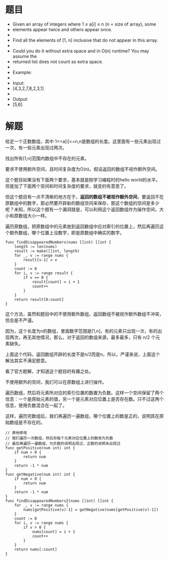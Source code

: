 # 题目

 * Given an array of integers where 1 ≤ a[i] ≤ n (n = size of array), some
 * elements appear twice and others appear once.
 *
 * Find all the elements of [1, n] inclusive that do not appear in this array.
 *
 * Could you do it without extra space and in O(n) runtime? You may assume the
 * returned list does not count as extra space.
 *
 * Example:
 *
 * Input:
 * [4,3,2,7,8,2,3,1]
 *
 * Output:
 * [5,6]

# 解题
给定一个正数数组，其中  1<=a[i]<=n,n是数组的长度。这里面有一些元素出现过一次，有一些元素出现过两次。

找出所有[1,n]范围内数组中不存在的元素。

要求不使用额外空间，且时间复杂度为O(n)。假设返回的数组不视作额外空间。

这个题目如果没有下面两个要求，基本就是刚学习编程时的hello world的水平。但是加了下面两个空间和时间复杂度的要求，就变的有意思了。

但这个题目有一点不清晰的地方在于，**返回的数组不被视作额外空间**，要返回不在原数组中的数字，那必然要开辟新的数组空间来保存，那这个数组的空间是多少呢？未知，所以这个题有一个漏洞就是，可以利用这个返回数组作为操作空间，大小和原数组大小一样。

遍历原数组，把原数组中的元素放到返回数组中应对索引的位置上，然后再遍历这个额外数组，哪个位置上没数字，即是原数组中确实的数字。

```golang
func findDisappearedNumbers(nums []int) []int {
    length := len(nums)
    result := make([]int, length)
    for _, v := range nums {
        result[v-1] = v
    }
    count := 0
    for i, v := range result {
        if v == 0 {
            result[count] = i + 1
            count++
        }
    }
    return result[0:count]
}
```

这个方法，虽然和题目中的不使用额外数组，返回数组不被视作额外数组不冲突，但总是不严谨。

因为，这个长度为n的数组，里面数字范围是[1,n]，有的元素只出现一次，有的出现两次，再无其他情况，那么，对于返回的数组来源，最多最多，只有 n/2 个元素缺失。

上面这个代码，返回数组开辟的长度不是n/2而是n，所以，严谨来说，上面这个解法其实不满足题意。

看了官方题解，才知道这个题目的有趣之处。

不使用额外的空间，我们可以在原数组上进行操作。

遍历数组，然后将元素所对应的索引位置的数置为负数。这样一个空间保留了两个信息：一个是原始元素的值，另一个是元素对应位置上是否存在数。只不过这两个信息，使用负数混合在一起了。

这样，遍历完数组后，我们再遍历一遍数组，哪个位置上的数是正的，说明其在原始数组是不存在的。

```golang
// 原地修改
// 我们遍历一次数组，然后将每个元素对应位置上的数改为负数
// 最后再遍历一遍数组，为负数的说明出现过，正数的说明未出现过
func getPositive(num int) int {
    if num > 0 {
        return num
    }
    return -1 * num
}
func getNegative(num int) int {
    if num < 0 {
        return num
    }
    return -1 * num
}
func findDisappearedNumbers2(nums []int) []int {
    for _, v := range nums {
        nums[getPositive(v)-1] = getNegative(nums[getPositive(v)-1])
    }
    count := 0
    for i, v := range nums {
        if v > 0 {
            nums[count] = i + 1
            count++
        }
    }
    return nums[:count]
}

```